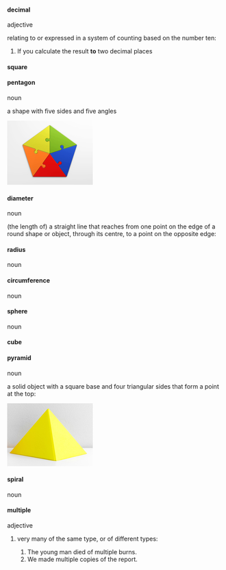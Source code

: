 #### decimal
adjective

relating to or expressed in a system of counting based on the number ten:

1. If you calculate the result **to** two decimal places


#### square


#### pentagon
noun

a shape with five sides and five angles

![](./pentag_noun_002_27094.jpg)


#### diameter
noun

(the length of) a straight line that reaches from one point on the edge of a round shape or object, through its centre, to a point on the opposite edge:


#### radius
noun


#### circumference
noun

#### sphere
noun


#### cube


#### pyramid
noun

a solid object with a square base and four triangular sides that form a point at the top:

![](./pyrami_noun_002_29722.jpg)


#### spiral
noun


#### multiple
adjective

1. very many of the same type, or of different types:
   
   1. The young man died of multiple burns.
   2. We made multiple copies of the report.



